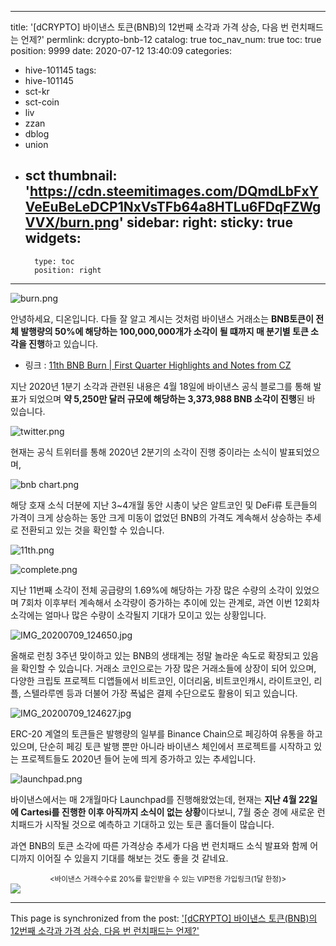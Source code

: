 
---
title: '[dCRYPTO] 바이낸스 토큰(BNB)의 12번째 소각과 가격 상승, 다음 번 런치패드는 언제?'
permlink: dcrypto-bnb-12
catalog: true
toc_nav_num: true
toc: true
position: 9999
date: 2020-07-12 13:40:09
categories:
- hive-101145
tags:
- hive-101145
- sct-kr
- sct-coin
- liv
- zzan
- dblog
- union
- sct
thumbnail: 'https://cdn.steemitimages.com/DQmdLbFxYVeEuBeLeDCP1NxVsTFb64a8HTLu6FDqFZWgVVX/burn.png'
sidebar:
    right:
        sticky: true
widgets:
    -
        type: toc
        position: right
---


![burn.png](https://cdn.steemitimages.com/DQmdLbFxYVeEuBeLeDCP1NxVsTFb64a8HTLu6FDqFZWgVVX/burn.png)

안녕하세요, 디온입니다. 다들 잘 알고 계시는 것처럼 바이낸스 거래소는 **BNB토큰이 전체 발행량의 50%에 해당하는 100,000,000개가 소각이 될 떄까지 매 분기별 토큰 소각을 진행**하고 있습니다.

- 링크 : [11th BNB Burn | First Quarter Highlights and Notes from CZ](https://www.binance.com/en/blog/421499824684900521/11th-BNB-Burn-%7C-First-Quarter-Highlights-and-Notes-from-CZ)

지난 2020년 1분기 소각과 관련된 내용은 4월 18일에 바이낸스 공식 블로그를 통해 발표가 되었으며 **약 5,250만 달러 규모에 해당하는 3,373,988 BNB 소각이 진행**된 바 있습니다.
 

![twitter.png](https://cdn.steemitimages.com/DQmeEYTeasjP7YEP4acr1UrGs52NFHoa2k4JV45gnJvcugr/twitter.png)

현재는 공식 트위터를 통해 2020년 2분기의 소각이 진행 중이라는 소식이 발표되었으며,


![bnb chart.png](https://cdn.steemitimages.com/DQmRw4mEnDgWJwZrBPeXXWa7v2S84kJoa9PZUxyuXZ5DBgS/bnb%20chart.png)

해당 호재 소식 더분에 지난 3~4개월 동안 시총이 낮은 알트코인 및 DeFi류 토큰들의 가격이 크게 상승하는 동안 크게 미동이 없었던 BNB의 가격도 계속해서 상승하는 추세로 전환되고 있는 것을 확인할 수 있습니다.

![11th.png](https://cdn.steemitimages.com/DQmXX4uz5qA3gxTtVuxJwNjGxjLF2j6BGXEB5cgFPViVaGk/11th.png)

![complete.png](https://cdn.steemitimages.com/DQmRF2vkHBfvwGiTMmRmvfN8b6aB4ZVPZGGmsxrqZzH5hXL/complete.png)

지난 11번째 소각이 전체 공급량의 1.69%에 해당하는 가장 많은 수량의 소각이 있었으며 7회차 이후부터 계속해서 소각량이 증가하는 추이에 있는 관계로, 과연 이번 12회차 소각에는 얼마나 많은 수량이 소각될지 기대가 모이고 있는 상황입니다.


![IMG_20200709_124650.jpg](https://files.steempeak.com/file/steempeak/donekim/iI4J8gM9-IMG_20200709_124650.jpg)

올해로 런칭 3주년 맞이하고 있는 BNB의 생태계는 정말 놀라운 속도로 확장되고 있음을 확인할 수 있습니다. 거래소 코인으로는 가장 많은 거래소들에 상장이 되어 있으며, 다양한 크립토 프로젝트 디앱들에서 비트코인, 이더리움, 비트코인캐시, 라이트코인, 리플, 스텔라루멘 등과 더불어 가장 폭넓은 결제 수단으로도 활용이 되고 있습니다.


![IMG_20200709_124627.jpg](https://files.steempeak.com/file/steempeak/donekim/khW5XUvx-IMG_20200709_124627.jpg)

ERC-20 계열의 토큰들은 발행량의 일부를 Binance Chain으로 페깅하여 유통을 하고 있으며, 단순히 페깅 토큰 발행 뿐만 아니라 바이낸스 체인에서 프로젝트를 시작하고 있는 프로젝트들도 2020년 들어 눈에 띄게 증가하고 있는 추세입니다.

![launchpad.png](https://cdn.steemitimages.com/DQmduq4Aujnnk1MMSFW1NdqwkaWYYq1rczw8hdCam4PeCGX/launchpad.png)

바이낸스에서는 매 2개월마다 Launchpad를 진행해왔었는데, 현재는 **지난 4월 22일에 Cartesi를 진행한 이후 아직까지 소식이 없는 상황**이다보니, 7월 중순 경에 새로운 런치패드가 시작될 것으로 예측하고 기대하고 있는 토큰 홀더들이 많습니다.

과연 BNB의 토큰 소각에 따른 가격상승 추세가 다음 번 런치패드 소식 발표와 함께 어디까지 이어질 수 있을지 기대를 해보는 것도 좋을 것 같네요.


<center><sub><바이낸스 거래수수료 20%를 할인받을 수 있는 VIP전용 가입링크(1달 한정)></sub></center>
<a href="http://www.binance.com/en/register?ref=MFIX59H5"><img src="https://cdn.steemitimages.com/DQmUaHkWCryBU1sXt9fmERzVbLPLEFTCbF7E3UeMYpChgVA/binance%20putter.png"></a>

- - -

This page is synchronized from the post: ['[dCRYPTO] 바이낸스 토큰(BNB)의 12번째 소각과 가격 상승, 다음 번 런치패드는 언제?'](https://steemit.com/@donekim/dcrypto-bnb-12)
